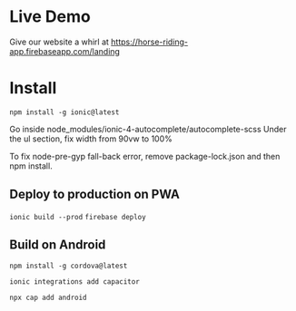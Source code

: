# Live Demo
Give our website a whirl at https://horse-riding-app.firebaseapp.com/landing
# Install
`npm install -g ionic@latest`

Go inside node_modules/ionic-4-autocomplete/autocomplete-scss
Under the ul section, fix width from 90vw to 100%

To fix node-pre-gyp fall-back error, remove package-lock.json and then npm install.

## Deploy to production on PWA
`ionic build --prod`
`firebase deploy`

## Build on Android

`npm install -g cordova@latest`

`ionic integrations add capacitor`

`npx cap add android`
